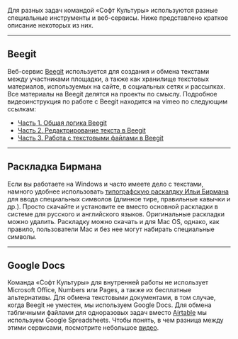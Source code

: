 Для разных задач командой «Софт Культуры» используются разные специальные инструменты и веб-сервисы. Ниже представлено краткое описание некоторых из них.

***

## Beegit
Веб-сервис [Beegit](www.beegit.com) используется для создания и обмена текстами между участниками площадки, а также как хранилище текстовых материалов, используемых на сайте, в социальных сетях и рассылках. Все материалы на Beegit делятся на проекты по смыслу. Подробное видеоинструкция по работе с Beegit находится на vimeo по следующим ссылкам:

* [Часть 1. Общая логика Beegit](https://vimeo.com/173285027)
* [Часть 2. Редактрирование текста в Beegit](https://vimeo.com/173285618)
* [Часть 3. Работа с текстовыми файлами в Beegit](https://vimeo.com/173285685)

***

## Раскладка Бирмана
Если вы работаете на Windows и часто имеете дело с текстами, намного удобнее использовать [типографскую раскалдку Ильи Бирмана](http://ilyabirman.ru/projects/typography-layout/) для ввода специальных символов (длинное тире, правильные кавычки и др.). Просто скачайте и установите ее вместо основной раскладки в системе для русского и английского языков. Оригинальные раскладки можно удалить. Раскладку можно скачать и для Mac OS, однако, как правило, пользователи Mac и без нее могут набирать специальные символы.

***

## Google Docs
Команда «Софт Культуры» для внутренней работы не использует Microsoft Office, Numbers или Pages, а также их бесплатные альтернативы. Для обмена текстовыми документами, в том случае, когда Beegit не уместен, мы используем Google Docs. Для обмена табличными файлами для одноразовых задач вместо [Airtable](ins_07_meetings/) мы используем Google Spreadsheets. Чтобы понять, в чем разница между этими сервисами, посмотрите небольшое [видео](https://vimeo.com/119813547).
